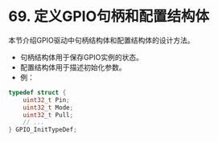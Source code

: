 # 69. 定义GPIO句柄和配置结构体

本节介绍GPIO驱动中句柄结构体和配置结构体的设计方法。

- 句柄结构体用于保存GPIO实例的状态。
- 配置结构体用于描述初始化参数。
- 例：

```c
typedef struct {
    uint32_t Pin;
    uint32_t Mode;
    uint32_t Pull;
    // ...
} GPIO_InitTypeDef;
```

